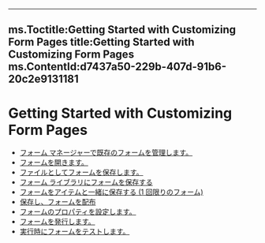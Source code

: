 

---
ms.Toctitle:Getting Started with Customizing Form Pages
title:Getting Started with Customizing Form Pages
ms.ContentId:d7437a50-229b-407d-91b6-20c2e9131181
---
# Getting Started with Customizing Form Pages


- [フォーム マネージャーで既存のフォームを管理します。](30f812b2-4100-8802-2d4d-d87089c3e661.md)
- [フォームを開きます。](27f1b9c6-115a-12df-a5ba-6ac13c1f33db.md)
- [ファイルとしてフォームを保存します。](605deaaf-2f03-7a2d-e694-997cda60b026.md)
- [フォーム ライブラリにフォームを保存する](de56fb4d-d6c0-b268-05c0-26be0166c4fc.md)
- [フォームをアイテムと一緒に保存する (1 回限りのフォーム)](0983163c-6ae0-a391-ae31-afd7ec796d4b.md)
- [保存し、フォームを配布](265eb79c-ea22-a864-c1b5-9c7e3c269025.md)
- [フォームのプロパティを設定します。](72eddbe8-7143-1668-f86c-8fa2de829eb6.md)
- [フォームを発行します。](10d333e6-2588-ba6d-6909-ff377bb42851.md)
- [実行時にフォームをテストします。](9e3626c2-5100-1740-f07b-2fe6da35c8ef.md)



